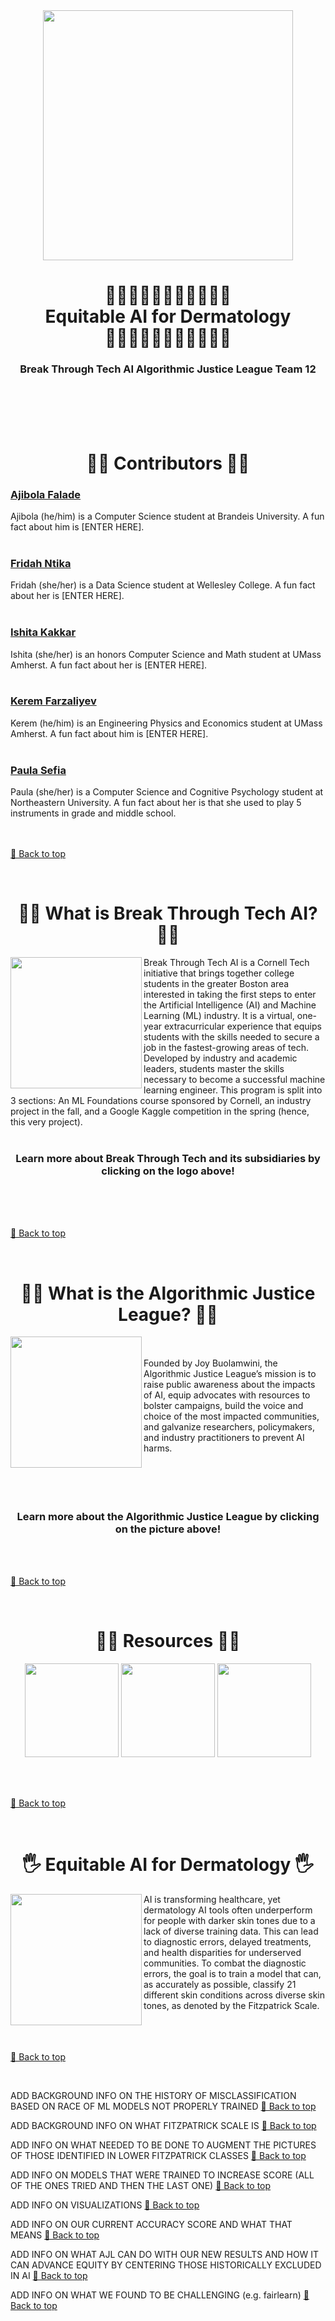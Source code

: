 <!-- HEADER -->
<div align="center">
  <img src="https://media.glamour.com/photos/5b9a4ffed4057a0ec3d2deee/16:9/w_800,h_450,c_limit/fenty-river.gif" height=400>
  
  #
  <h1>
    🫶🏻🫶🫶🏼🫶🏽🫶🏾🫶🏿<br>Equitable AI for Dermatology<br>🫶🏿🫶🏾🫶🏽🫶🏼🫶🫶🏻
    <h3>Break Through Tech AI Algorithmic Justice League Team 12</h3>
  </h1>
  <br><br><br><br>
</div>

#
<!-- CONTRIBUTORS -->
<div align="center">
  <h1>
    🤝🏿 Contributors 🤝🏿
  </h1>
</div>



### [Ajibola Falade](https://www.github.com/Blash03)
Ajibola (he/him) is a Computer Science student at Brandeis University. A fun fact about him is [ENTER HERE].
<br><br>
### [Fridah Ntika](https://www.github.com/FridahNtika)
Fridah (she/her) is a Data Science student at Wellesley College. A fun fact about her is [ENTER HERE].
<br><br>
### [Ishita Kakkar](https://github.com/ikakkar03)
Ishita (she/her) is an honors Computer Science and Math student at UMass Amherst. A fun fact about her is [ENTER HERE].
<br><br>
### [Kerem Farzaliyev](https://www.github.com/KeremFarzaliyev)
Kerem (he/him) is an Engineering Physics and Economics student at UMass Amherst. A fun fact about him is [ENTER HERE].
<br><br>
### [Paula Sefia](https://www.github.com/psefia)
Paula (she/her) is a Computer Science and Cognitive Psychology student at Northeastern University. A fun fact about her is that she used to play 5 instruments in grade and middle school.
<br><br><br>

[🔼 Back to top](#top)

<br>


<!-- BREAK THROUGH TECH AI-->
<div align="center">
  
  #
  <h1>
    🙌🏻 What is Break Through Tech AI? 🙌🏻
  </h1>
</div>

[<img align="left" src="https://github.com/user-attachments/assets/e239a754-d90c-4c23-94ca-820ee7d5d052" height=210>](https://www.breakthroughtech.org/programs/the-ai-program/)

Break Through Tech AI is a Cornell Tech initiative that brings together college students in the greater Boston area interested in taking the first steps to enter the Artificial Intelligence (AI) and Machine Learning (ML) industry. It is a virtual, one-year extracurricular experience that equips students with the skills needed to secure a job in the fastest-growing areas of tech. Developed by industry and academic leaders, students master the skills necessary to become a successful machine learning engineer. This program is split into 3 sections: An ML Foundations course sponsored by Cornell, an industry project in the fall, and a Google Kaggle competition in the spring (hence, this very project). 
<br><br>
<div align="center">
  <h3>
    Learn more about Break Through Tech and its subsidiaries by clicking on the logo above!
  </h3>
</div>

<br><br><br>

[🔼 Back to top](#top)

<br>

<!-- ALGORITHMIC JUSTICE LEAGUE -->
<div align="center">
  
  #
  <h1>
    ✊🏾 What is the Algorithmic Justice League? ✊🏾
  </h1>
</div>

[<img align="left" src="https://media.licdn.com/dms/image/v2/C5112AQFcWX0i6N4Dcg/article-cover_image-shrink_720_1280/article-cover_image-shrink_720_1280/0/1520243519212?e=2147483647&v=beta&t=9bXNPCIz_VNyhstF7qXp2A_4wUwBv2Q0O02Y2YSs7wY" height=210>](https://www.ajl.org/about)
<br><br>
Founded by Joy Buolamwini, the Algorithmic Justice League’s mission is to raise public awareness about the impacts of AI, equip advocates with resources to bolster campaigns, build the voice and choice of the most impacted communities, and galvanize researchers, policymakers, and industry practitioners to prevent AI harms.
<br><br><br><br><br>
<div align="center">
  <h3>
    Learn more about the Algorithmic Justice League by clicking on the picture above!
  </h3>
</div>

<br><br>

[🔼 Back to top](#top)

<br>

<!-- RESOURCES -->
<div align="center">
  
  #
  <h1>
    🤳🏻 Resources 🤳🏻
  </h1>
 
  [<img src="https://static1.howtogeekimages.com/wordpress/wp-content/uploads/2023/11/17-1.png" height=150>](https://drive.google.com/drive/u/2/folders/0AF4tjg4-0DrdUk9PVA)
  [<img src="https://encrypted-tbn0.gstatic.com/images?q=tbn:ANd9GcRFoP3fDlWVMF71lXyxD7Qp-S-FnFbarYTfww&s" height=150>](https://www.notion.so/AJL-Team-12-Project-1866596d1086800280defde41889322e)
  [<img src="https://cdn.prod.website-files.com/5fc212183117036dc3c635d0/611f5ebe2709f0744c0f4413_Sourcing%20talent%20on%20Kaggle%20image.png" height=150>](https://www.kaggle.com/competitions/bttai-ajl-2025/leaderboard)

</div>

<br><br>

[🔼 Back to top](#top)

<br>

<!-- EQUITABLE AI FOR DERMATOLOGY -->
<div align="center">
  
  #
  <h1>
    🖐️ Equitable AI for Dermatology 🖐️
  </h1>
</div>

<img align="left" src="https://www.enrichclinic.com.au/wp-content/uploads/2023/08/iStock-1410979275.jpg" height=210>

AI is transforming healthcare, yet dermatology AI tools often underperform for people with darker skin tones due to a lack of diverse training data. This can lead to diagnostic errors, delayed treatments, and health disparities for underserved communities. To combat the diagnostic errors, the goal is to train a model that can, as accurately as possible, classify 21 different skin conditions across diverse skin tones, as denoted by the Fitzpatrick Scale.

<br><br><br>
[🔼 Back to top](#top)

<br>

<!-- HISTORY OF MISCLASSIFICATION -->
ADD BACKGROUND INFO ON THE HISTORY OF MISCLASSIFICATION BASED ON RACE OF ML MODELS NOT PROPERLY TRAINED
[🔼 Back to top](#top)

<!-- FITZPATRICK SCALE -->
ADD BACKGROUND INFO ON WHAT FITZPATRICK SCALE IS
[🔼 Back to top](#top)

<!-- DATA MANIPULATION STRATEGIES -->
ADD INFO ON WHAT NEEDED TO BE DONE TO AUGMENT THE PICTURES OF THOSE IDENTIFIED IN LOWER FITZPATRICK CLASSES
[🔼 Back to top](#top)

<!-- MODEL -->
ADD INFO ON MODELS THAT WERE TRAINED TO INCREASE SCORE (ALL OF THE ONES TRIED AND THEN THE LAST ONE)
[🔼 Back to top](#top)

<!-- VISUALIZATIONS -->
ADD INFO ON VISUALIZATIONS
[🔼 Back to top](#top)

<!-- ACCURACY SCORE -->
ADD INFO ON OUR CURRENT ACCURACY SCORE AND WHAT THAT MEANS
[🔼 Back to top](#top)

<!-- FUTURE AJL DIRECTIVES -->
ADD INFO ON WHAT AJL CAN DO WITH OUR NEW RESULTS AND HOW IT CAN ADVANCE EQUITY BY CENTERING THOSE HISTORICALLY EXCLUDED IN AI
[🔼 Back to top](#top)

<!-- CHALLENGES/LIMITATIONS -->
ADD INFO ON WHAT WE FOUND TO BE CHALLENGING (e.g. fairlearn)
[🔼 Back to top](#top)
